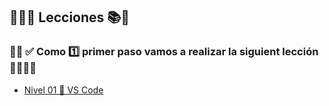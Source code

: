 ## 👨🏻‍💻 Lecciones 📚🧠

### 🚨🔔 ✅ Como 1️⃣ primer paso vamos a realizar la siguient lección 👨🏻‍💻🚀

- [Nivel 01 🚀 VS Code](https://quizizz.com/join?gc=86468457)
